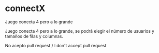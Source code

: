 # connectX
Juego conecta 4 pero a lo grande

Juego conecta 4 pero a lo grande, se podrá elegir el número de usuarios y tamaños de filas y columnas.

No acepto pull request / I don't accept pull request
